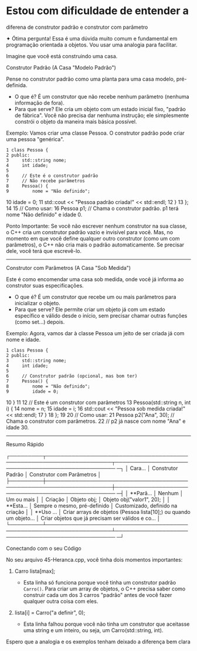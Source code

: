 # Estou com dificuldade de entender a 
  diferena de construtor padrão e construtor com parâmetro

✦ Ótima pergunta! Essa é uma dúvida muito comum e fundamental em programação orientada a objetos. Vou usar uma analogia para
  facilitar.

  Imagine que você está construindo uma casa.

  Construtor Padrão (A Casa "Modelo Padrão")

  Pense no construtor padrão como uma planta para uma casa modelo, pré-definida.

   * O que é? É um construtor que não recebe nenhum parâmetro (nenhuma informação de fora).
   * Para que serve? Ele cria um objeto com um estado inicial fixo, "padrão de fábrica". Você não precisa dar nenhuma instrução; ele
     simplesmente constrói o objeto da maneira mais básica possível.

  Exemplo:
  Vamos criar uma classe Pessoa. O construtor padrão pode criar uma pessoa "genérica".

    1 class Pessoa {
    2 public:
    3     std::string nome;
    4     int idade;
    5 
    6     // Este é o construtor padrão
    7     // Não recebe parâmetros
    8     Pessoa() {
    9         nome = "Não definido";
   10         idade = 0;
   11         std::cout << "Pessoa padrão criada!" << std::endl;
   12     }
   13 };
   14 
   15 // Como usar:
   16 Pessoa p1; // Chama o construtor padrão. p1 terá nome "Não definido" e idade 0.

  Ponto Importante: Se você não escrever nenhum construtor na sua classe, o C++ cria um construtor padrão vazio e invisível para
  você. Mas, no momento em que você define qualquer outro construtor (como um com parâmetros), o C++ não cria mais o padrão
  automaticamente. Se precisar dele, você terá que escrevê-lo.

  ---

  Construtor com Parâmetros (A Casa "Sob Medida")

  Este é como encomendar uma casa sob medida, onde você já informa ao construtor suas especificações.

   * O que é? É um construtor que recebe um ou mais parâmetros para inicializar o objeto.
   * Para que serve? Ele permite criar um objeto já com um estado específico e válido desde o início, sem precisar chamar outras
     funções (como set...) depois.

  Exemplo:
  Agora, vamos dar à classe Pessoa um jeito de ser criada já com nome e idade.

    1 class Pessoa {
    2 public:
    3     std::string nome;
    4     int idade;
    5 
    6     // Construtor padrão (opcional, mas bom ter)
    7     Pessoa() {
    8         nome = "Não definido";
    9         idade = 0;
   10     }
   11 
   12     // Este é um construtor com parâmetros
   13     Pessoa(std::string n, int i) {
   14         nome = n;
   15         idade = i;
   16         std::cout << "Pessoa sob medida criada!" << std::endl;
   17     }
   18 };
   19 
   20 // Como usar:
   21 Pessoa p2("Ana", 30); // Chama o construtor com parâmetros.
   22                       // p2 já nasce com nome "Ana" e idade 30.

  ---

  Resumo Rápido


  ┌─────────┬────────────────────────────────────────────────────────────────────┬──────────────────────────────────────────────────
  ─┐
  │ Cara... │ Construtor Padrão                                                  │ Construtor com Parâmetros
   │
  ├─────────┼────────────────────────────────────────────────────────────────────┼──────────────────────────────────────────────────
  ─┤
  │ **Parâ... │ Nenhum                                                             │ Um ou mais
     │
  │ Criação │ Objeto obj;                                                        │ Objeto obj("valor1", 20);
   │
  │ **Esta... │ Sempre o mesmo, pré-definido                                       │ Customizado, definido na criação
     │
  │ **Uso ... │ Criar arrays de objetos (Pessoa lista[10];) ou quando um objeto... │ Criar objetos que já precisam ser válidos e
  co... │
  └─────────┴────────────────────────────────────────────────────────────────────┴──────────────────────────────────────────────────
  ─┘

  Conectando com o seu Código

  No seu arquivo 45-Heranca.cpp, você tinha dois momentos importantes:

   1. Carro lista[max];
       * Esta linha só funciona porque você tinha um construtor padrão `Carro()`. Para criar um array de objetos, o C++ precisa saber
         como construir cada um dos 3 carros "padrão" antes de você fazer qualquer outra coisa com eles.

   2. lista[i] = Carro("a definir", 0);
       * Esta linha falhou porque você não tinha um construtor que aceitasse uma string e um inteiro, ou seja, um Carro(std::string, 
         int).

  Espero que a analogia e os exemplos tenham deixado a diferença bem clara

